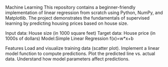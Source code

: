 Machine Learning
This repository contains a beginner-friendly implementation of linear regression from scratch using Python, NumPy, and Matplotlib. The project demonstrates the fundamentals of supervised learning by predicting housing prices based on house size.

Input data: House size (in 1000 square feet)
Target data: House price (in 1000s of dollars)
Model:Simple Linear Regression
 f(x)=w*x+b

 Features
Load and visualize training data (scatter plot).
Implement a linear model function to compute predictions.
Plot the predicted line vs. actual data.
Understand how model parameters affect predictions.
